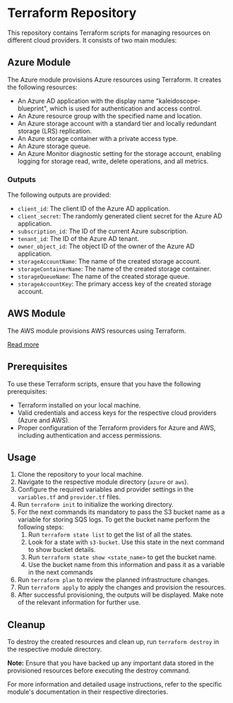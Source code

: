 # Terraform Repository

This repository contains Terraform scripts for managing resources on different cloud providers. It consists of two main modules:

## Azure Module

The Azure module provisions Azure resources using Terraform. It creates the following resources:

- An Azure AD application with the display name "kaleidoscope-blueprint", which is used for authentication and access control.
- An Azure resource group with the specified name and location.
- An Azure storage account with a standard tier and locally redundant storage (LRS) replication.
- An Azure storage container with a private access type.
- An Azure storage queue.
- An Azure Monitor diagnostic setting for the storage account, enabling logging for storage read, write, delete operations, and all metrics.

### Outputs

The following outputs are provided:

- `client_id`: The client ID of the Azure AD application.
- `client_secret`: The randomly generated client secret for the Azure AD application.
- `subscription_id`: The ID of the current Azure subscription.
- `tenant_id`: The ID of the Azure AD tenant.
- `owner_object_id`: The object ID of the owner of the Azure AD application.
- `storageAccountName`: The name of the created storage account.
- `storageContainerName`: The name of the created storage container.
- `storageQueueName`: The name of the created storage queue.
- `storageAccountKey`: The primary access key of the created storage account.

## AWS Module

The AWS module provisions AWS resources using Terraform. 

[Read more](./aws/README.md)

## Prerequisites

To use these Terraform scripts, ensure that you have the following prerequisites:

- Terraform installed on your local machine.
- Valid credentials and access keys for the respective cloud providers (Azure and AWS).
- Proper configuration of the Terraform providers for Azure and AWS, including authentication and access permissions.

## Usage

1. Clone the repository to your local machine.
2. Navigate to the respective module directory (`azure` or `aws`).
3. Configure the required variables and provider settings in the `variables.tf` and `provider.tf` files.
4. Run `terraform init` to initialize the working directory.
5. For the next commands its mandatory to pass the S3 bucket name as a variable for storing SQS logs. To get the bucket name perform the following steps:
    1. Run `terraform state list` to get the list of all the states.
    2. Look for a state with `s3-bucket`. Use this state in the next command to show bucket details.
    3. Run `terraform state show <state_name>` to get the bucket name.
    4. Use the bucket name from this information and pass it as a variable in the next commands
6. Run `terraform plan` to review the planned infrastructure changes.
7. Run `terraform apply` to apply the changes and provision the resources.
8. After successful provisioning, the outputs will be displayed. Make note of the relevant information for further use.

## Cleanup

To destroy the created resources and clean up, run `terraform destroy` in the respective module directory.

**Note:** Ensure that you have backed up any important data stored in the provisioned resources before executing the destroy command.

For more information and detailed usage instructions, refer to the specific module's documentation in their respective directories.


